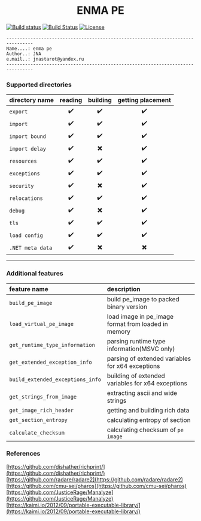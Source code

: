 <h1 align="center">ENMA PE</h1>

[![Build status](https://ci.appveyor.com/api/projects/status/b6bq9w9b1b7rjaoy)](https://ci.appveyor.com/project/jnastarot/enma-pe-u6wir)
[![Build Status](https://travis-ci.org/jnastarot/enma_pe.svg?branch=master)](https://travis-ci.org/jnastarot/enma_pe)
[![License](https://img.shields.io/badge/license-BSD3-blue.svg)](https://github.com/jnastarot/enma_pe/blob/master/LICENSE) 




```
--------------------------------------------------------------------------------
Name....: enma pe
Author..: JNA
e.mail..: jnastarot@yandex.ru
--------------------------------------------------------------------------------
```

### Supported directories
| directory name | reading | building | getting placement |
| :-------------- | :-------: | :-------: | :-------: |
| `export` | :heavy_check_mark: | :heavy_check_mark: | :heavy_check_mark: |
| `import` | :heavy_check_mark: | :heavy_check_mark: | :heavy_check_mark: |
| `import bound ` | :heavy_check_mark: | :heavy_check_mark: | :heavy_check_mark: |
| `import delay` | :heavy_check_mark: | :heavy_multiplication_x: | :heavy_check_mark: |
| `resources` | :heavy_check_mark: | :heavy_check_mark: | :heavy_check_mark: |
| `exceptions` | :heavy_check_mark: | :heavy_check_mark: | :heavy_check_mark: |
| `security` | :heavy_check_mark: | :heavy_multiplication_x: | :heavy_check_mark: |
| `relocations` | :heavy_check_mark: | :heavy_check_mark: | :heavy_check_mark: |
| `debug` | :heavy_check_mark: | :heavy_multiplication_x: | :heavy_check_mark: |
| `tls` | :heavy_check_mark: | :heavy_check_mark: | :heavy_check_mark: |
| `load config` | :heavy_check_mark: | :heavy_check_mark: | :heavy_check_mark: |
| `.NET meta data` | :heavy_check_mark: | :heavy_multiplication_x: | :heavy_multiplication_x: |

---

### Additional features
| feature name | description |
| :------ | :----------- |
| `build_pe_image` | build pe_image to packed binary version |
| `load_virtual_pe_image` | load image in pe_image format from loaded in memory |
| `get_runtime_type_information` | parsing runtime type information(MSVC only) |
| `get_extended_exception_info` | parsing of extended variables for x64 exceptions |
| `build_extended_exceptions_info` | building of extended variables for x64 exceptions |
| `get_strings_from_image` | extracting ascii and wide strings |
| `get_image_rich_header` | getting and building rich data |
| `get_section_entropy` | calculating entropy of section |
| `calculate_checksum` | calculating checksum of `pe image` |

### References

[https://github.com/dishather/richprint/](https://github.com/dishather/richprint/)<br>
[https://github.com/radare/radare2](https://github.com/radare/radare2)<br>
[https://github.com/cmu-sei/pharos](https://github.com/cmu-sei/pharos)<br>
[https://github.com/JusticeRage/Manalyze](https://github.com/JusticeRage/Manalyze)<br>
[https://kaimi.io/2012/09/portable-executable-library/](https://kaimi.io/2012/09/portable-executable-library/)<br>